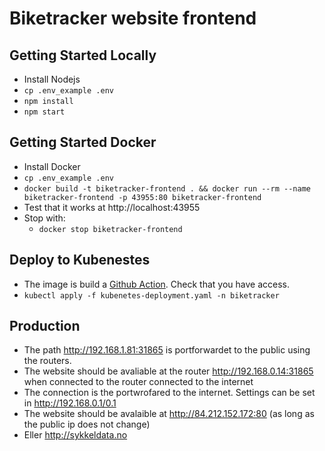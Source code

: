 # Biketracker website frontend

## Getting Started Locally
- Install Nodejs
- `cp .env_example .env`
- `npm install`
- `npm start`

## Getting Started Docker
- Install Docker
- `cp .env_example .env`
- `docker build -t biketracker-frontend . && docker run --rm --name biketracker-frontend -p 43955:80 biketracker-frontend`
- Test that it works at http://localhost:43955
- Stop with:
    - `docker stop biketracker-frontend`

## Deploy to Kubenestes
- The image is build a [Github Action](https://github.com/gimse/biketracker/actions/workflows/main-website.biketracker-frontend.yaml). Check that you have access.
- `kubectl apply -f kubenetes-deployment.yaml -n biketracker`

## Production
- The path http://192.168.1.81:31865 is portforwardet to the public using the routers.
- The website should be avaliable at the router http://192.168.0.14:31865 when connected to the router connected to the internet 
- The connection is the portwrofared to the internet. Settings can be set in http://192.168.0.1/0.1
- The website should be avalaible at http://84.212.152.172:80 (as long as the public ip does not change)
- Eller http://sykkeldata.no 